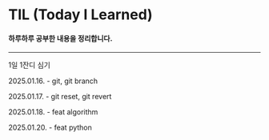# TIL (Today I Learned)

#### 하루하루 공부한 내용을 정리합니다.
---
1일 1잔디 심기

2025.01.16. - git, git branch

2025.01.17. - git reset, git revert

2025.01.18. - feat algorithm

2025.01.20. - feat python